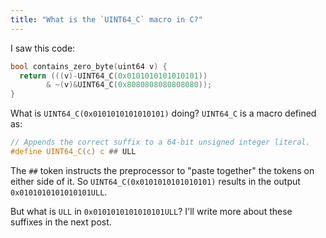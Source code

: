 ```yaml
---
title: "What is the `UINT64_C` macro in C?"
---
```


I saw this code:

```c
bool contains_zero_byte(uint64 v) {
  return (((v)-UINT64_C(0x0101010101010101))
        & ~(v)&UINT64_C(0x8080808080808080));
}
```

What is `UINT64_C(0x0101010101010101)` doing? `UINT64_C` is a macro defined as:

```c
// Appends the correct suffix to a 64-bit unsigned integer literal.
#define UINT64_C(c) c ## ULL
```

The `##` token instructs the preprocessor to "paste together" the tokens on either side of it. So `UINT64_C(0x0101010101010101)` results in the output `0x0101010101010101ULL`.

But what is `ULL` in `0x0101010101010101ULL`? I'll write more about these suffixes in the next post.
